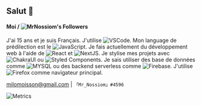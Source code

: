 ## Salut 👋

#### Moi / ![MrNossiom's Followers](https://img.shields.io/github/followers/MrNossiom?label=Follow&style=social)

J'ai 15 ans et je suis Français. J'utilise ![VSCode](https://img.shields.io/badge/-VS_Code-007ACC?style=flat-square&logo=visual-studio-code). Mon language de prédilection est le ![JavaScript](https://img.shields.io/badge/-JavaScript-F7DF1E?style=flat-square&logo=javascript&logoColor=white). Je fais actuellement du développement web à l'aide de ![React](https://img.shields.io/badge/-React-000?style=flat-square&logo=react) et ![NextJS](https://img.shields.io/badge/-Next.js-000?style=flat-square&logo=next.js). Je stylise mes projets avec ![ChakraUI](https://img.shields.io/badge/-Chakra_UI-319795?style=flat-square&logo=chakra-ui&logoColor=white) ou ![Styled Components](https://img.shields.io/badge/-Styled_Components-DB7093?style=flat-square&logo=styled-components&logoColor=white). Je sais utiliser des base de données comme ![MYSQL](https://img.shields.io/badge/-MySQL-4479A1?style=flat-square&logo=mysql&logoColor=white) ou des backend serverless comme ![Firebase](https://img.shields.io/badge/-Firebase-FFCA28?style=flat-square&logo=firebase&logoColor=white). J'utilise ![Firefox](https://img.shields.io/badge/-Firefox-FF7139?style=flat-square&logo=firefox&logoColor=white) comme navigateur principal.

[milomoisson@gmail.com](mailto:milomoisson@gmail.com) | `「Mr_Nossiom」#4596`

![Metrics](https://github.com/my-github-user/my-github-user/blob/master/github-metrics.svg)
